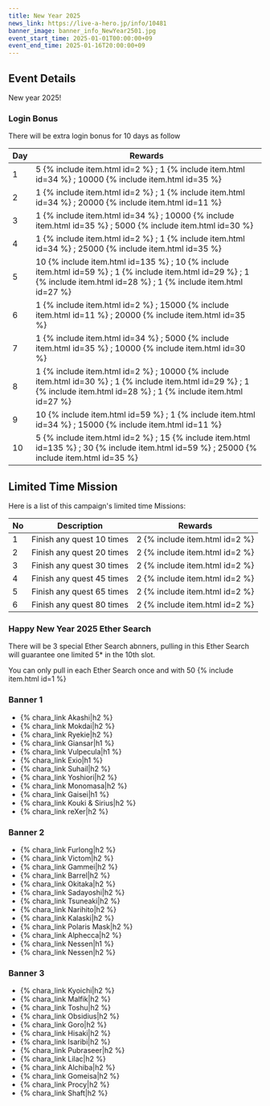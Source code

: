```yaml
---
title: New Year 2025
news_link: https://live-a-hero.jp/info/10481
banner_image: banner_info_NewYear2501.jpg
event_start_time: 2025-01-01T00:00:00+09
event_end_time: 2025-01-16T20:00:00+09
---
```


## Event Details

New year 2025!

### Login Bonus

There will be extra login bonus for 10 days as follow

| Day| Rewards |
|----|-----------------------------------------------------------|
| 1  | 5 {% include item.html id=2 %} ; 1 {% include item.html id=34 %} ; 10000 {% include item.html id=35 %} |
| 2  | 1 {% include item.html id=2 %} ; 1 {% include item.html id=34 %} ; 20000 {% include item.html id=11 %} |
| 3  | 1 {% include item.html id=34 %} ; 10000 {% include item.html id=35 %} ; 5000 {% include item.html id=30 %} |
| 4  | 1 {% include item.html id=2 %} ; 1 {% include item.html id=34 %} ; 25000 {% include item.html id=35 %} |
| 5  | 10 {% include item.html id=135 %} ; 10 {% include item.html id=59 %} ; 1 {% include item.html id=29 %} ; 1 {% include item.html id=28 %} ; 1 {% include item.html id=27 %} |
| 6  | 1 {% include item.html id=2 %} ; 15000 {% include item.html id=11 %} ; 20000 {% include item.html id=35 %} |
| 7  | 1 {% include item.html id=34 %} ; 5000 {% include item.html id=35 %} ; 10000 {% include item.html id=30 %} |
| 8  | 1 {% include item.html id=2 %} ; 10000 {% include item.html id=30 %} ; 1 {% include item.html id=29 %} ; 1 {% include item.html id=28 %} ; 1 {% include item.html id=27 %} |
| 9  | 10 {% include item.html id=59 %} ; 1 {% include item.html id=34 %} ; 15000 {% include item.html id=11 %} |
| 10 |  5 {% include item.html id=2 %} ; 15 {% include item.html id=135 %} ; 30 {% include item.html id=59 %} ; 25000 {% include item.html id=35 %} |

## Limited Time Mission

Here is a list of this campaign's limited time Missions:

| No  | Description      | Rewards      |
|----|-----------------------------------------------------------|----------------|
| 1  | Finish any quest 10 times | 2 {% include item.html id=2 %}  |
| 2  | Finish any quest 20 times | 2 {% include item.html id=2 %}  |
| 3  | Finish any quest 30 times | 2 {% include item.html id=2 %}  |
| 4  | Finish any quest 45 times | 2 {% include item.html id=2 %}  |
| 5  | Finish any quest 65 times | 2 {% include item.html id=2 %}  |
| 6  | Finish any quest 80 times | 2 {% include item.html id=2 %}  |

### Happy New Year 2025 Ether Search

There will be 3 special Ether Search abnners, pulling in this Ether Search will guarantee one limited 5* in the 10th slot.

You can only pull in each Ether Search once and with 50 {% include item.html id=1 %}

### Banner 1

- {% chara_link Akashi|h2 %}
- {% chara_link Mokdai|h2 %}
- {% chara_link Ryekie|h2 %}
- {% chara_link Giansar|h1 %}
- {% chara_link Vulpecula|h1 %}
- {% chara_link Exio|h1 %}
- {% chara_link Suhail|h2 %}
- {% chara_link Yoshiori|h2 %}
- {% chara_link Monomasa|h2 %}
- {% chara_link Gaisei|h1 %}
- {% chara_link Kouki & Sirius|h2 %}
- {% chara_link reXer|h2 %}

### Banner 2

- {% chara_link Furlong|h2 %}
- {% chara_link Victom|h2 %}
- {% chara_link Gammei|h2 %}
- {% chara_link Barrel|h2 %}
- {% chara_link Okitaka|h2 %}
- {% chara_link Sadayoshi|h2 %}
- {% chara_link Tsuneaki|h2 %}
- {% chara_link Narihito|h2 %}
- {% chara_link Kalaski|h2 %}
- {% chara_link Polaris Mask|h2 %}
- {% chara_link Alphecca|h2 %}
- {% chara_link Nessen|h1 %}
- {% chara_link Nessen|h2 %}

### Banner 3

- {% chara_link Kyoichi|h2 %}
- {% chara_link Malfik|h2 %}
- {% chara_link Toshu|h2 %}
- {% chara_link Obsidius|h2 %}
- {% chara_link Goro|h2 %}
- {% chara_link Hisaki|h2 %}
- {% chara_link Isaribi|h2 %}
- {% chara_link Pubraseer|h2 %}
- {% chara_link Lilac|h2 %}
- {% chara_link Alchiba|h2 %}
- {% chara_link Gomeisa|h2 %}
- {% chara_link Procy|h2 %}
- {% chara_link Shaft|h2 %}
